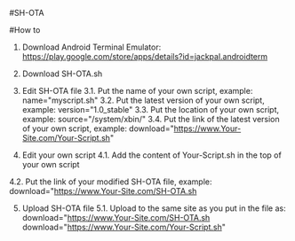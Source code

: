 #SH-OTA

#How to

1. Download Android Terminal Emulator:
https://play.google.com/store/apps/details?id=jackpal.androidterm

2. Download SH-OTA.sh

3. Edit SH-OTA file
3.1. Put the name of your own script, example:
name="myscript.sh"
3.2. Put the latest version of your own script, example:
version="1.0_stable"
3.3. Put the location of your own script, example:
source="/system/xbin/"
3.4. Put the link of the latest version of your own script, example:
download="https://www.Your-Site.com/Your-Script.sh"

4. Edit your own script
4.1. Add the content of Your-Script.sh in the top of your own script

4.2. Put the link of your modified SH-OTA file, example:
download="https://www.Your-Site.com/SH-OTA.sh

5. Upload SH-OTA file
5.1. Upload to the same site as you put in the file as:
download="https://www.Your-Site.com/SH-OTA.sh
download="https://www.Your-Site.com/Your-Script.sh"
